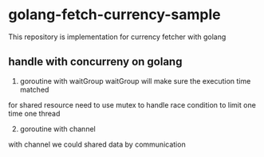 # golang-fetch-currency-sample

This repository is implementation for currency fetcher with golang


## handle with concurreny on golang

1. goroutine with waitGroup
waitGroup will make sure the execution time matched

for shared resource need to use mutex to handle race condition to limit one time one thread 

2. goroutine with channel

with channel we could shared data by communication

